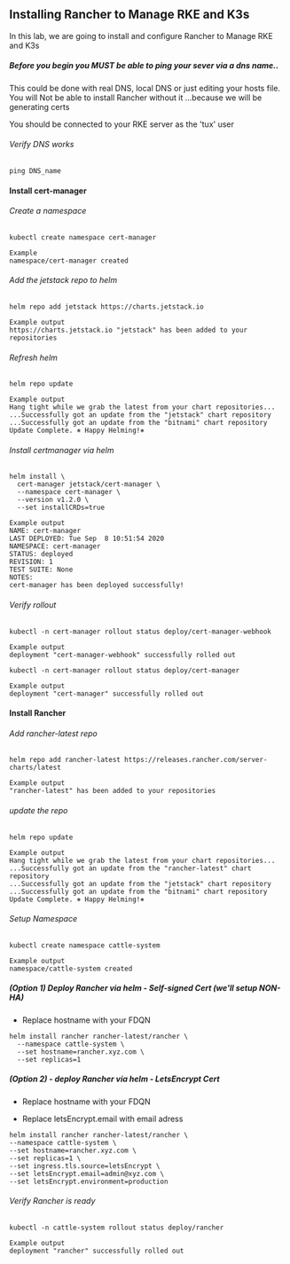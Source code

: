 ## Installing Rancher to Manage RKE and K3s

In this lab, we are going to install and configure Rancher to Manage RKE and K3s


##### Before you begin you MUST be able to ping your sever via a dns name..
   This could be done with real DNS, local DNS or just editing your hosts file.
   You will Not be able to install Rancher without it ...because we will be generating certs

   You should be connected to your RKE server as the 'tux' user

###### Verify DNS works
```
ping DNS_name
```

#### Install cert-manager

###### Create a namespace
```
kubectl create namespace cert-manager

Example
namespace/cert-manager created
```
###### Add the jetstack repo to helm
```
helm repo add jetstack https://charts.jetstack.io

Example output
https://charts.jetstack.io "jetstack" has been added to your repositories
```

###### Refresh helm
```
helm repo update

Example output
Hang tight while we grab the latest from your chart repositories...
...Successfully got an update from the "jetstack" chart repository
...Successfully got an update from the "bitnami" chart repository
Update Complete. ⎈ Happy Helming!⎈
```
###### Install certmanager via helm
```
helm install \
  cert-manager jetstack/cert-manager \
  --namespace cert-manager \
  --version v1.2.0 \
  --set installCRDs=true

Example output
NAME: cert-manager
LAST DEPLOYED: Tue Sep  8 10:51:54 2020
NAMESPACE: cert-manager
STATUS: deployed
REVISION: 1
TEST SUITE: None
NOTES:
cert-manager has been deployed successfully!
```


###### Verify rollout
```
kubectl -n cert-manager rollout status deploy/cert-manager-webhook

Example output
deployment "cert-manager-webhook" successfully rolled out
```

```
kubectl -n cert-manager rollout status deploy/cert-manager

Example output
deployment "cert-manager" successfully rolled out
```


#### Install Rancher
###### Add rancher-latest repo

```
helm repo add rancher-latest https://releases.rancher.com/server-charts/latest

Example output
"rancher-latest" has been added to your repositories
```
###### update the repo
```
helm repo update

Example output
Hang tight while we grab the latest from your chart repositories...
...Successfully got an update from the "rancher-latest" chart repository
...Successfully got an update from the "jetstack" chart repository
...Successfully got an update from the "bitnami" chart repository
Update Complete. ⎈ Happy Helming!⎈
```


###### Setup Namespace
```
kubectl create namespace cattle-system

Example output
namespace/cattle-system created
```

##### (Option 1) Deploy Rancher via helm - Self-signed Cert (we'll setup NON-HA)

* Replace hostname with your FDQN 

```
helm install rancher rancher-latest/rancher \
  --namespace cattle-system \
  --set hostname=rancher.xyz.com \
  --set replicas=1
```


##### (Option 2) - deploy Rancher via helm - LetsEncrypt Cert

* Replace hostname with your FDQN

* Replace letsEncrypt.email with email adress
```
helm install rancher rancher-latest/rancher \
--namespace cattle-system \
--set hostname=rancher.xyz.com \
--set replicas=1 \
--set ingress.tls.source=letsEncrypt \
--set letsEncrypt.email=admin@xyz.com \
--set letsEncrypt.environment=production
```



###### Verify Rancher is ready
```
kubectl -n cattle-system rollout status deploy/rancher

Example output
deployment "rancher" successfully rolled out
```

